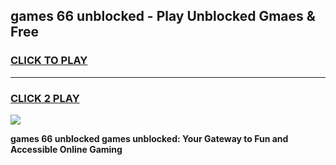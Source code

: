 
## games 66 unblocked - Play Unblocked Gmaes & Free
<h3>
<a href="https://news.freeplayer.one?title=games_66_unblocked&ref=23F">CLICK TO PLAY</a></h3>
<hr>

<h3>
<a href="https://news.freeplayer.one?title=games_66_unblocked&ref=23F">CLICK 2 PLAY</a>
  
</h3>

<a href="https://news.freeplayer.one?title=games_66_unblocked&ref=23F/"><img src="https://clearcache.store/games.png"></a>


**games 66 unblocked games unblocked: Your Gateway to Fun and Accessible Online Gaming**
